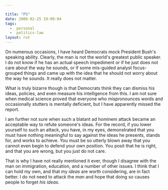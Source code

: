 ```yaml
---

title: "PS"
date: 2008-02-25 19:09:04
tags:
  -  personal
  -  politics-law
layout: rut
---
```


On numerous occasions, I have heard Democrats mock President Bush's speaking ability.  Clearly, the man is not the world's greatest public speaker.  I do not know if he has an actual speech impediment or if he just does not care about the way he sounds, or if some mis-guided analyst  focus-grouped things and came up with the idea that he should not worry about the way he sounds.  It really does not matter.

What is truly bizarre though is that Democrats think they can dismiss his ideas, policies, and even measure his intelligence from this.  I am not sure when medical science proved that everyone who mispronounces words and occasionally stutters is mentally deficient, but I have apparently missed the report.  

I am further not sure when such a blatant ad hominem attack became an acceptable way to refute someone's ideas.  For the record, if you lower yourself to such an attack, you have, in my eyes, demonstrated that you must have nothing meaningful to say against the ideas he presents, stands for, and works to achieve.   You must be so utterly blown away that you cannot even begin to defend your own position.  You posit that he is right, and that you are wrong, but you just do not care. 

That is why I have not really mentioned it ever, though I disagree with the man on immigration, education, and a number of other issues.  I think that I can hold my own, and that my *ideas* are worth considering, are in fact better.  I do not need to attack the *man* and hope that doing so causes people to forget _his_ *ideas.*

